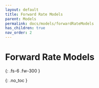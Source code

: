 ```yaml
---
layout: default
title: Forward Rate Models
parent: Models
permalink: docs/models/forwardRateModels
has_children: true
nav_order: 2
---
```


# Forward Rate Models

{: .fs-6 .fw-300 }

{: .no_toc }

